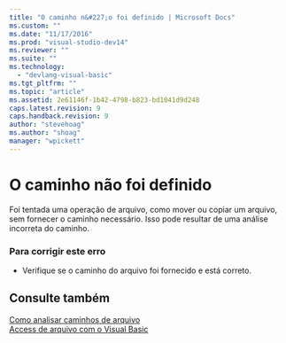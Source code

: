 ```yaml
---
title: "O caminho n&#227;o foi definido | Microsoft Docs"
ms.custom: ""
ms.date: "11/17/2016"
ms.prod: "visual-studio-dev14"
ms.reviewer: ""
ms.suite: ""
ms.technology: 
  - "devlang-visual-basic"
ms.tgt_pltfrm: ""
ms.topic: "article"
ms.assetid: 2e61146f-1b42-4798-b823-bd1041d9d248
caps.latest.revision: 9
caps.handback.revision: 9
author: "stevehoag"
ms.author: "shoag"
manager: "wpickett"
---
```

# O caminho n&#227;o foi definido
Foi tentada uma operação de arquivo, como mover ou copiar um arquivo, sem fornecer o caminho necessário. Isso pode resultar de uma análise incorreta do caminho.  
  
### Para corrigir este erro  
  
-   Verifique se o caminho do arquivo foi fornecido e está correto.  
  
## Consulte também  
 [Como analisar caminhos de arquivo](../../visual-basic/developing-apps/programming/drives-directories-files/how-to-parse-file-paths.md)   
 [Access de arquivo com o Visual Basic](../../visual-basic/developing-apps/programming/drives-directories-files/file-access.md)